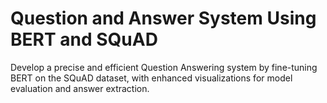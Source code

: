 # Question and Answer System Using BERT and SQuAD
Develop a precise and efficient Question Answering system by fine-tuning BERT on the SQuAD dataset, with enhanced visualizations for model evaluation and answer extraction.
